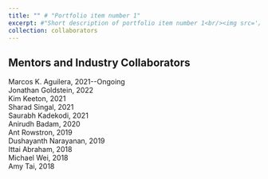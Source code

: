 ```yaml
---
title: "" # "Portfolio item number 1"
excerpt: #"Short description of portfolio item number 1<br/><img src='/images/500x300.png'>"
collection: collaborators
---
```


Mentors and Industry Collaborators
-----
Marcos K. Aguilera, 2021--Ongoing<br>
Jonathan Goldstein, 2022<br>
Kim Keeton, 2021<br>
Sharad Singal, 2021<br>
Saurabh Kadekodi, 2021<br>
Anirudh Badam, 2020<br>
Ant Rowstron, 2019<br>
Dushayanth Narayanan, 2019<br>
Ittai Abraham, 2018<br>
Michael Wei, 2018<br>
Amy Tai, 2018
